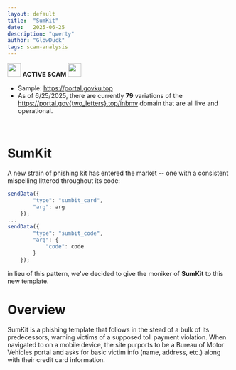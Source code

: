 ```yaml
---
layout: default
title:  "SumKit"
date:   2025-06-25
description: "qwerty"
author: "GlowDuck"
tags: scam-analysis
---
```


<img src="/assets/nail_bite.ico" width="30" height="30">  **ACTIVE SCAM**   <img src="/assets/nail_bite.ico" width="30" height="30">

<!-- <img src="/assets/smile.png" width="30" height="30">  *Likely an active scam, though no live samples listed below*  <img src="/assets/smile.png" width="30" height="30"> -->

* Sample: https://portal.govku.top
* As of 6/25/2025, there are currently **79** variations of the https://portal.gov{two_letters}.top/inbmv domain that are all live and operational.  
<br>

<h1> SumKit </h1>

A new strain of phishing kit has entered the market -- one with a consistent mispelling littered throughout its code:

```js
sendData({
        "type": "sumbit_card",
        "arg": arg
    });
...
sendData({
        "type": "sumbit_code",
        "arg": {
            "code": code
        }
    });
```
in lieu of this pattern, we've decided to give the moniker of <b>SumKit</b> to this new template.

<h1> Overview </h1>

SumKit is a phishing template that follows in the stead of a bulk of its predecessors, warning victims of a supposed toll payment violation. When navigated to on a mobile device, the site purports to be a Bureau of Motor Vehicles portal and asks for basic victim info (name, address, etc.) along with their credit card information.